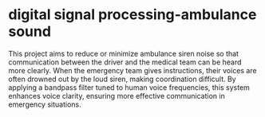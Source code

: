 # digital signal processing-ambulance sound
This project aims to reduce or minimize ambulance siren noise so that communication between the driver and the medical team can be heard more clearly. When the emergency team gives instructions, their voices are often drowned out by the loud siren, making coordination difficult. By applying a bandpass filter tuned to human voice frequencies, this system enhances voice clarity, ensuring more effective communication in emergency situations.
